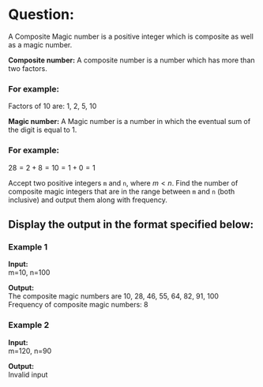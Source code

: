 # Question:

A Composite Magic number is a positive integer which is composite as well as a magic number.

**Composite number:** A composite number is a number which has more than two factors.

### For example:  
Factors of 10 are: 1, 2, 5, 10

**Magic number:** A Magic number is a number in which the eventual sum of the digit is equal to 1.

### For example:  
$28 = 2 + 8 = 10 = 1 + 0 = 1$

Accept two positive integers `m` and `n`, where $m < n$. Find the number of composite magic integers that are in the range between `m` and `n` (both inclusive) and output them along with frequency.

## Display the output in the format specified below:

### Example 1

**Input:**  
m=10, n=100

**Output:**  
The composite magic numbers are 10, 28, 46, 55, 64, 82, 91, 100  
Frequency of composite magic numbers: 8

### Example 2

**Input:**  
m=120, n=90

**Output:**  
Invalid input
